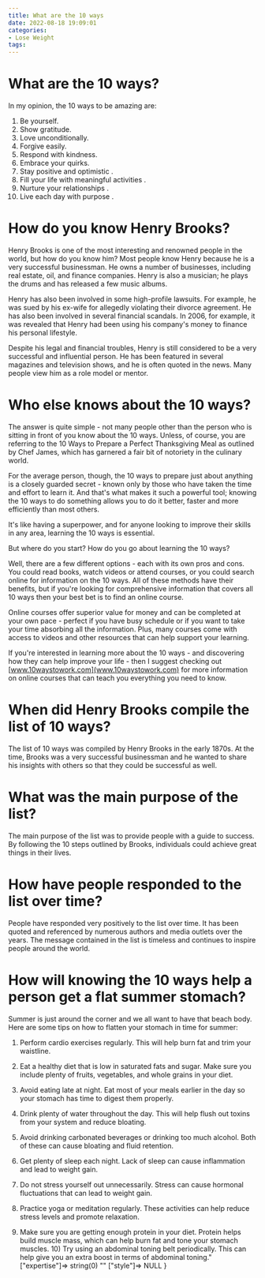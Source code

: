 ```yaml
---
title: What are the 10 ways
date: 2022-08-18 19:09:01
categories:
- Lose Weight
tags:
---
```



#  What are the 10 ways?

In my opinion, the 10 ways to be amazing are:

1. Be yourself.
2. Show gratitude.
3. Love unconditionally.
4. Forgive easily.
5. Respond with kindness.
6. Embrace your quirks.
7. Stay positive and optimistic . 
8. Fill your life with meaningful activities . 
9. Nurture your relationships . 
10. Live each day with purpose .

#  How do you know Henry Brooks?

Henry Brooks is one of the most interesting and renowned people in the world, but how do you know him? Most people know Henry because he is a very successful businessman. He owns a number of businesses, including real estate, oil, and finance companies. Henry is also a musician; he plays the drums and has released a few music albums.

Henry has also been involved in some high-profile lawsuits. For example, he was sued by his ex-wife for allegedly violating their divorce agreement. He has also been involved in several financial scandals. In 2006, for example, it was revealed that Henry had been using his company's money to finance his personal lifestyle.

Despite his legal and financial troubles, Henry is still considered to be a very successful and influential person. He has been featured in several magazines and television shows, and he is often quoted in the news. Many people view him as a role model or mentor.

#  Who else knows about the 10 ways?

The answer is quite simple - not many people other than the person who is sitting in front of you know about the 10 ways. Unless, of course, you are referring to the 10 Ways to Prepare a Perfect Thanksgiving Meal as outlined by Chef James, which has garnered a fair bit of notoriety in the culinary world.

For the average person, though, the 10 ways to prepare just about anything is a closely guarded secret - known only by those who have taken the time and effort to learn it. And that's what makes it such a powerful tool; knowing the 10 ways to do something allows you to do it better, faster and more efficiently than most others.

It's like having a superpower, and for anyone looking to improve their skills in any area, learning the 10 ways is essential.

But where do you start? How do you go about learning the 10 ways?

Well, there are a few different options - each with its own pros and cons. You could read books, watch videos or attend courses, or you could search online for information on the 10 ways. All of these methods have their benefits, but if you're looking for comprehensive information that covers all 10 ways then your best bet is to find an online course.

Online courses offer superior value for money and can be completed at your own pace - perfect if you have busy schedule or if you want to take your time absorbing all the information. Plus, many courses come with access to videos and other resources that can help support your learning.

If you're interested in learning more about the 10 ways - and discovering how they can help improve your life - then I suggest checking out [www.10waystowork.com](www.10waystowork.com) for more information on online courses that can teach you everything you need to know.

#  When did Henry Brooks compile the list of 10 ways?

The list of 10 ways was compiled by Henry Brooks in the early 1870s. At the time, Brooks was a very successful businessman and he wanted to share his insights with others so that they could be successful as well.

# What was the main purpose of the list?

The main purpose of the list was to provide people with a guide to success. By following the 10 steps outlined by Brooks, individuals could achieve great things in their lives.

# How have people responded to the list over time?

People have responded very positively to the list over time. It has been quoted and referenced by numerous authors and media outlets over the years. The message contained in the list is timeless and continues to inspire people around the world.

#  How will knowing the 10 ways help a person get a flat summer stomach?

Summer is just around the corner and we all want to have that beach body. Here are some tips on how to flatten your stomach in time for summer:

1) Perform cardio exercises regularly. This will help burn fat and trim your waistline.

2) Eat a healthy diet that is low in saturated fats and sugar. Make sure you include plenty of fruits, vegetables, and whole grains in your diet.

3) Avoid eating late at night. Eat most of your meals earlier in the day so your stomach has time to digest them properly.

4) Drink plenty of water throughout the day. This will help flush out toxins from your system and reduce bloating.

5) Avoid drinking carbonated beverages or drinking too much alcohol. Both of these can cause bloating and fluid retention.

6) Get plenty of sleep each night. Lack of sleep can cause inflammation and lead to weight gain.

7) Do not stress yourself out unnecessarily. Stress can cause hormonal fluctuations that can lead to weight gain.
8) Practice yoga or meditation regularly. These activities can help reduce stress levels and promote relaxation.
9) Make sure you are getting enough protein in your diet. Protein helps build muscle mass, which can help burn fat and tone your stomach muscles.  10) Try using an abdominal toning belt periodically. This can help give you an extra boost in terms of abdominal toning." ["expertise"]=> string(0) "" ["style"]=> NULL }